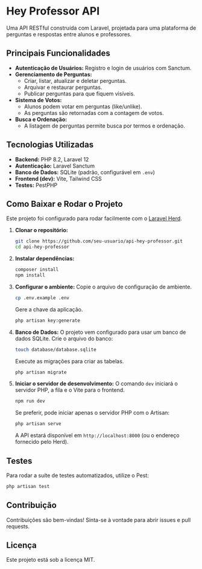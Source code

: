 # Hey Professor API

Uma API RESTful construída com Laravel, projetada para uma plataforma de perguntas e respostas entre alunos e professores.

## Principais Funcionalidades

- **Autenticação de Usuários:** Registro e login de usuários com Sanctum.
- **Gerenciamento de Perguntas:**
    - Criar, listar, atualizar e deletar perguntas.
    - Arquivar e restaurar perguntas.
    - Publicar perguntas para que fiquem visíveis.
- **Sistema de Votos:**
    - Alunos podem votar em perguntas (like/unlike).
    - As perguntas são retornadas com a contagem de votos.
- **Busca e Ordenação:**
    - A listagem de perguntas permite busca por termos e ordenação.

## Tecnologias Utilizadas

- **Backend:** PHP 8.2, Laravel 12
- **Autenticação:** Laravel Sanctum
- **Banco de Dados:** SQLite (padrão, configurável em `.env`)
- **Frontend (dev):** Vite, Tailwind CSS
- **Testes:** PestPHP

## Como Baixar e Rodar o Projeto

Este projeto foi configurado para rodar facilmente com o [Laravel Herd](https://herd.laravel.com/).

1.  **Clonar o repositório:**
    ```bash
    git clone https://github.com/seu-usuario/api-hey-professor.git
    cd api-hey-professor
    ```

2.  **Instalar dependências:**
    ```bash
    composer install
    npm install
    ```

3.  **Configurar o ambiente:**
    Copie o arquivo de configuração de ambiente.
    ```bash
    cp .env.example .env
    ```
    Gere a chave da aplicação.
    ```bash
    php artisan key:generate
    ```

4.  **Banco de Dados:**
    O projeto vem configurado para usar um banco de dados SQLite. Crie o arquivo do banco:
    ```bash
    touch database/database.sqlite
    ```
    Execute as migrações para criar as tabelas.
    ```bash
    php artisan migrate
    ```

5.  **Iniciar o servidor de desenvolvimento:**
    O comando `dev` iniciará o servidor PHP, a fila e o Vite para o frontend.
    ```bash
    npm run dev
    ```
    Se preferir, pode iniciar apenas o servidor PHP com o Artisan:
    ```bash
    php artisan serve
    ```
    A API estará disponível em `http://localhost:8000` (ou o endereço fornecido pelo Herd).

## Testes

Para rodar a suíte de testes automatizados, utilize o Pest:
```bash
php artisan test
```

## Contribuição

Contribuições são bem-vindas! Sinta-se à vontade para abrir issues e pull requests.

## Licença

Este projeto está sob a licença MIT.
